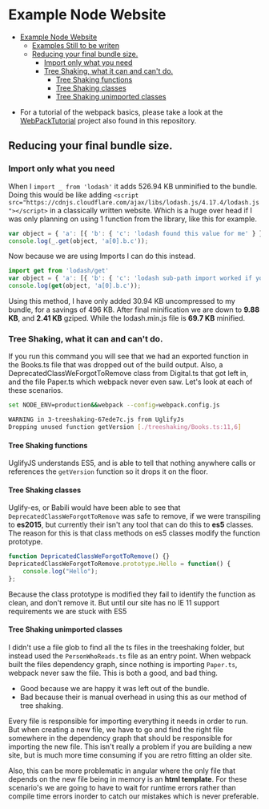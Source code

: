 # Example Node Website

<!-- TOC -->

- [Example Node Website](#example-node-website)
    - [Examples Still to be writen](#examples-still-to-be-writen)
    - [Reducing your final bundle size.](#reducing-your-final-bundle-size)
        - [Import only what you need](#import-only-what-you-need)
        - [Tree Shaking, what it can and can't do.](#tree-shaking-what-it-can-and-cant-do)
            - [Tree Shaking functions](#tree-shaking-functions)
            - [Tree Shaking classes](#tree-shaking-classes)
            - [Tree Shaking unimported classes](#tree-shaking-unimported-classes)

<!-- /TOC -->

- For a tutorial of the webpack basics, please take a look at the [WebPackTutorial](https://github.com/JamesWebDev/JamesWebDev/tree/master/WebPackTutorial) project also found in this repository.
<!-- 
## Examples Still to be writen
- Source Maps
- Module Loaders
  - babel
  - html, and ng-cache-loader
  - typescript
  - fonts
  - images
- ~~Using older window/global js libraries~~
  - Using js libraries not written as a module
- Copying files without modifying/bundling/transpiling them
- ~~Cleanup/removal of old build files~~
- ~~Uglify prod build~~
- A fully functional angularjs, typescript, scss, webpack2 production ready example; with images, fonts, using new and old style js libraries.
- Cover differences in webpack when writing a js library vs a website.
-->
## Reducing your final bundle size.

### Import only what you need

When I `import _ from 'lodash'` it adds 526.94 KB unminified to the bundle. Doing this would be like adding `<script src="https://cdnjs.cloudflare.com/ajax/libs/lodash.js/4.17.4/lodash.js"></script>` in a classically written website. Which is a huge over head if I was only planning on using 1 function from the library, like this for example.
```js
var object = { 'a': [{ 'b': { 'c': 'lodash found this value for me' } }] };
console.log(_.get(object, 'a[0].b.c'));
```

Now because we are using Imports I can do this instead.

```js
import get from 'lodash/get'
var object = { 'a': [{ 'b': { 'c': 'lodash sub-path import worked if you see this message' } }] };
console.log(get(object, 'a[0].b.c'));
```

Using this method, I have only added 30.94 KB uncompressed to my bundle, for a savings of 496 KB. After final minification we are down to **9.88 KB**, and **2.41 KB** gziped. While the lodash.min.js file is **69.7 KB** minified.

### Tree Shaking, what it can and can't do.

If you run this command you will see that we had an exported function in the Books.ts file that was dropped out of the build output. Also, a DeprecatedClassWeForgotToRemove class from Digital.ts that got left in, and the file Paper.ts which webpack never even saw. Let's look at each of these scenarios.

```bash
set NODE_ENV=production&&webpack --config=webpack.config.js

WARNING in 3-treeshaking-67ede7c.js from UglifyJs
Dropping unused function getVersion [./treeshaking/Books.ts:11,6]
```

#### Tree Shaking functions

UglifyJS understands ES5, and is able to tell that nothing anywhere calls or references the  `getVersion` function so it drops it on the floor.

#### Tree Shaking classes

Uglify-es, or Babili would have been able to see that `DeprecatedClassWeForgotToRemove` was safe to remove, if we were transpiling to **es2015**, but currently their isn't any tool that can do this to **es5** classes. The reason for this is that class methods on es5 classes modify the function prototype.

```js
function DepricatedClassWeForgotToRemove() {}
DepricatedClassWeForgotToRemove.prototype.Hello = function() {
    console.log("Hello");
};
```

Because the class prototype is modified they fail to identify the function as clean, and don't remove it. But until our site has no IE 11 support requirements we are stuck with ES5

#### Tree Shaking unimported classes

I didn't use a file glob to find all the ts files in the treeshaking folder, but instead used the `PersonWhoReads.ts` file as an entry point. When webpack built the files dependency graph, since nothing is importing `Paper.ts`, webpack never saw the file. This is both a good, and bad thing.

- Good because we are happy it was left out of the bundle.
- Bad because their is manual overhead in using this as our method of tree shaking.

Every file is responsible for importing everything it needs in order to run. But when creating a new file, we have to go and find the right file somewhere in the dependency graph that should be responsible for importing the new file. This isn't really a problem if you are building a new site, but is much more time consuming if you are retro fitting an older site.

Also, this can be more problematic in angular where the only file that depends on the new file being in memory is an **html template**. For these scenario's we are going to have to wait for runtime errors rather than compile time errors inorder to catch our mistakes which is never preferable.